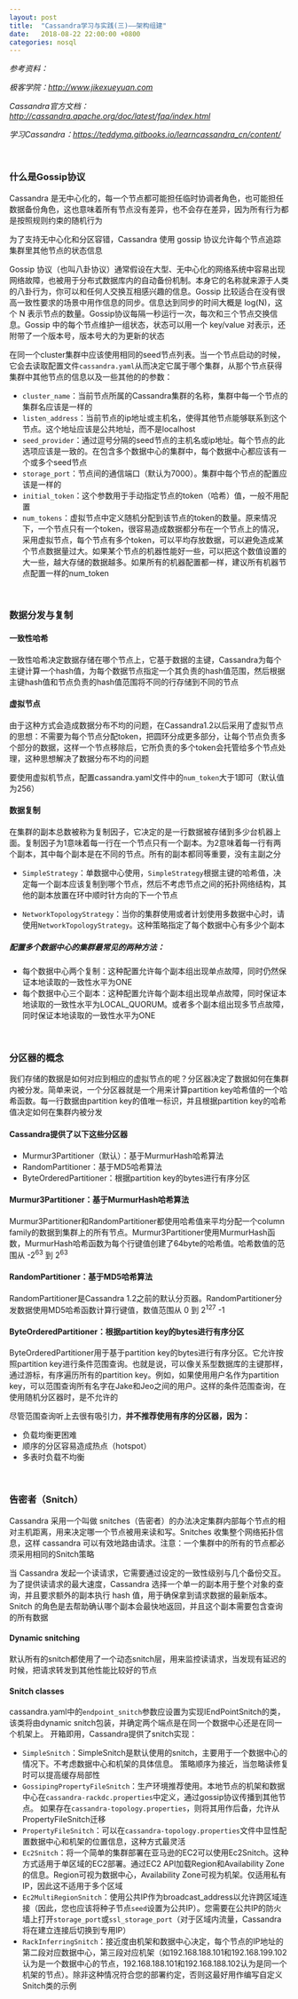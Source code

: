 ```yaml
---
layout: post
title:  "Cassandra学习与实践(三)——架构组建"
date:   2018-08-22 22:00:00 +0800
categories: nosql
---
```


*参考资料：*

*极客学院：http://www.jikexueyuan.com*

*Cassandra官方文档：http://cassandra.apache.org/doc/latest/faq/index.html*

*学习Cassandra：https://teddyma.gitbooks.io/learncassandra_cn/content/*

<br>

### 什么是Gossip协议

Cassandra 是无中心化的，每一个节点都可能担任临时协调者角色，也可能担任数据备份角色，这也意味着所有节点没有差异，也不会存在差异，因为所有行为都是按照规则约束的随机行为

为了支持无中心化和分区容错，Cassandra 使用 gossip 协议允许每个节点追踪集群里其他节点的状态信息

Gossip 协议（也叫八卦协议）通常假设在大型、无中心化的网络系统中容易出现网络故障，也被用于分布式数据库内的自动备份机制。本身它的名称就来源于人类的八卦行为，你可以和任何人交换互相感兴趣的信息。Gossip 比较适合在没有很高一致性要求的场景中用作信息的同步。信息达到同步的时间大概是 log(N)，这个 N 表示节点的数量。Gossip协议每隔一秒运行一次，每次和三个节点交换信息。Gossip 中的每个节点维护一组状态，状态可以用一个 key/value 对表示，还附带了一个版本号，版本号大的为更新的状态

在同一个cluster集群中应该使用相同的seed节点列表。当一个节点启动的时候，它会去读取配置文件`cassandra.yaml`从而决定它属于哪个集群，从那个节点获得集群中其他节点的信息以及一些其他的的参数：

- `cluster_name`：当前节点所属的Cassandra集群的名称，集群中每一个节点的集群名应该是一样的
- `listen_address`：当前节点的ip地址或主机名，使得其他节点能够联系到这个节点。这个地址应该是公共地址，而不是localhost
- `seed_provider`：通过逗号分隔的seed节点的主机名或ip地址。每个节点的此选项应该是一致的。在包含多个数据中心的集群中，每个数据中心都应该有一个或多个seed节点
- `storage_port`：节点间的通信端口（默认为7000）。集群中每个节点的配置应该是一样的
- `initial_token`：这个参数用于手动指定节点的token（哈希）值，一般不用配置
- `num_tokens`：虚拟节点中定义随机分配到该节点的token的数量。原来情况下，一个节点只有一个token，很容易造成数据都分布在一个节点上的情况，采用虚拟节点，每个节点有多个token，可以平均存放数据，可以避免造成某个节点数据量过大。如果某个节点的机器性能好一些，可以把这个数值设置的大一些，越大存储的数据越多。如果所有的机器配置都一样，建议所有机器节点配置一样的num_token

<br>

### 数据分发与复制

#### 一致性哈希

一致性哈希决定数据存储在哪个节点上，它基于数据的主键，Cassandra为每个主键计算一个hash值，为每个数据节点指定一个其负责的hash值范围，然后根据主键hash值和节点负责的hash值范围将不同的行存储到不同的节点

#### 虚拟节点

由于这种方式会造成数据分布不均的问题，在Cassandra1.2以后采用了虚拟节点的思想：不需要为每个节点分配token，把圆环分成更多部分，让每个节点负责多个部分的数据，这样一个节点移除后，它所负责的多个token会托管给多个节点处理，这种思想解决了数据分布不均的问题

要使用虚拟机节点，配置cassandra.yaml文件中的`num_token`大于1即可（默认值为256）

#### 数据复制

在集群的副本总数被称为复制因子，它决定的是一行数据被存储到多少台机器上面。复制因子为1意味着每一行在一个节点只有一个副本。为2意味着每一行有两个副本，其中每个副本是在不同的节点。所有的副本都同等重要，没有主副之分

- `SimpleStrategy`：单数据中心使用，`SimpleStrategy`根据主键的哈希值，决定每一个副本应该复制到哪个节点，然后不考虑节点之间的拓扑网络结构，其他的副本放置在环中顺时针方向的下一个节点

- `NetworkTopologyStrategy`：当你的集群使用或者计划使用多数据中心时，请使用`NetworkTopologyStrategy`。这种策略指定了每个数据中心有多少个副本


##### 配置多个数据中心的集群最常见的两种方法：

- 每个数据中心两个复制：这种配置允许每个副本组出现单点故障，同时仍然保证本地读取的一致性水平为ONE
- 每个数据中心三个副本：这种配置允许每个副本组出现单点故障，同时保证本地读取的一致性水平为LOCAL_QUORUM。或者多个副本组出现多节点故障，同时保证本地读取的一致性水平为ONE


<br>

### 分区器的概念

我们存储的数据是如何对应到相应的虚拟节点的呢？分区器决定了数据如何在集群内被分发。简单来说，一个分区器就是一个用来计算partition key哈希值的一个哈希函数。每一行数据由partition key的值唯一标识，并且根据partition key的哈希值决定如何在集群内被分发

#### Cassandra提供了以下这些分区器

- Murmur3Partitioner（默认）：基于MurmurHash哈希算法
- RandomPartitioner：基于MD5哈希算法
- ByteOrderedPartitioner：根据partition key的bytes进行有序分区

#### Murmur3Partitioner：基于MurmurHash哈希算法

Murmur3Partitioner和RandomPartitioner都使用哈希值来平均分配一个column family的数据到集群上的所有节点。Murmur3Partitioner使用MurmurHash函数，MurmurHash哈希函数为每个行键值创建了64byte的哈希值。哈希数值的范围从 -2<sup>63</sup> 到 2<sup>63</sup> 

#### RandomPartitioner：基于MD5哈希算法

RandomPartitioner是Cassandra 1.2之前的默认分页器。RandomPartitioner分发数据使用MD5哈希函数计算行键值，数值范围从 0 到 2<sup>127</sup> -1

#### ByteOrderedPartitioner：根据partition key的bytes进行有序分区

ByteOrderedPartitioner用于基于partition key的bytes进行有序分区。它允许按照partition key进行条件范围查询。也就是说，可以像关系型数据库的主键那样，通过游标，有序遍历所有的partition key。例如，如果使用用户名作为partition key，可以范围查询所有名字在Jake和Jeo之间的用户。这样的条件范围查询，在使用随机分区器时，是不允许的

尽管范围查询听上去很有吸引力，**并不推荐使用有序的分区器，因为：**

- 负载均衡更困难
- 顺序的分区容易造成热点（hotspot）
- 多表时负载不均衡


<br>

### 告密者（Snitch）

Cassandra 采用一个叫做 snitches（告密者）的办法决定集群内部每个节点的相对主机距离，用来决定哪一个节点被用来读和写。Snitches 收集整个网络拓扑信息，这样 cassandra 可以有效地路由请求。注意：一个集群中的所有的节点都必须采用相同的Snitch策略

当 Cassandra 发起一个读请求，它需要通过设定的一致性级别与几个备份交互。为了提供读请求的最大速度，Cassandra 选择一个单一的副本用于整个对象的查询，并且要求额外的副本执行 hash 值，用于确保拿到请求数据的最新版本。Snitch 的角色是去帮助确认哪个副本会最快地返回，并且这个副本需要包含查询的所有数据

#### Dynamic snitching

默认所有的snitch都使用了一个动态snitch层，用来监控读请求，当发现有延迟的时候，把请求转发到其他性能比较好的节点

#### Snitch classes

cassandra.yaml中的`endpoint_snitch`参数应设置为实现IEndPointSnitch的类，该类将由dynamic snitch包装，并确定两个端点是在同一个数据中心还是在同一个机架上。 开箱即用，Cassandra提供了snitch实现：

- `SimpleSnitch`：SimpleSnitch是默认使用的snitch，主要用于一个数据中心的情况下。不考虑数据中心和机架的具体信息。 策略顺序为接近，当忽略读修复时可以提高缓存局部性
- `GossipingPropertyFileSnitch`：生产环境推荐使用。本地节点的机架和数据中心在`cassandra-rackdc.properties`中定义，通过gossip协议传播到其他节点。 如果存在`cassandra-topology.properties`，则将其用作后备，允许从PropertyFileSnitch迁移
- `PropertyFileSnitch`：可以在`cassandra-topology.properties`文件中显性配置数据中心和机架的位置信息，这种方式最灵活
- `Ec2Snitch`：将一个简单的集群部署在亚马逊的EC2可以使用Ec2Snitch。这种方式适用于单区域的EC2部署。通过EC2 API加载Region和Availability Zone的信息。Region可视为数据中心，Availability Zone可视为机架。仅适用私有IP，因此这不适用于多个区域
- `Ec2MultiRegionSnitch`：使用公共IP作为broadcast_address以允许跨区域连接（因此，您也应该将种子节点`seed`设置为公共IP）。您需要在公共IP的防火墙上打开`storage_port`或`ssl_storage_port`（对于区域内流量，Cassandra将在建立连接后切换到专用IP）
- `RackInferringSnitch`：接近度由机架和数据中心决定，每个节点的IP地址的第二段对应数据中心，第三段对应机架（如192.168.188.101和192.168.199.102认为是一个数据中心的节点，192.168.188.101和192.168.188.102认为是同一个机架的节点）。除非这种情况符合您的部署约定，否则这最好用作编写自定义Snitch类的示例
















